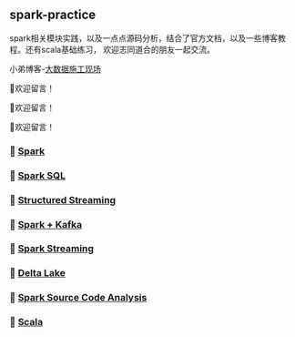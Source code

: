 ## spark-practice

spark相关模块实践，以及一点点源码分析，结合了官方文档，以及一些博客教程。还有scala基础练习，
欢迎志同道合的朋友一起交流。

小弟博客-[大数据施工现场](http://blog.sev7e0.site/) 

:yellow_heart:欢迎留言！

:yellow_heart:欢迎留言！

:yellow_heart:欢迎留言！


### :apple: [Spark][spark]

### :grapes: [Spark SQL][sql]

### :peach: [Structured Streaming][structure]

### :banana: [Spark + Kafka][kafka]

### :lemon: [Spark Streaming][streaming]

### :pear: [Delta Lake][delta lake]

### :watermelon: [Spark Source Code Analysis][source]

### :tangerine: [Scala][scala]



[spark]:https://github.com/sev7e0/spark-practice/tree/master/src/main/scala/com/sev7e0/spark/core
[sql]:https://github.com/sev7e0/spark-practice/tree/master/src/main/scala/com/sev7e0/spark/sql
[structure]:https://github.com/sev7e0/spark-practice/tree/master/src/main/scala/com/sev7e0/spark/structured_streaming
[kafka]:https://github.com/sev7e0/spark-practice/tree/master/src/main/scala/com/sev7e0/spark/kafka
[streaming]:https://github.com/sev7e0/spark-practice/tree/master/src/main/scala/com/sev7e0/spark/spark_streaming
[source]:https://github.com/sev7e0/spark-practice/tree/master/src/main/resources
[delta lake]:https://github.com/sev7e0/spark-practice/tree/master/src/main/scala/com/sev7e0/spark/delta
[scala]:https://github.com/sev7e0/spark-practice/tree/master/src/main/scala/com/sev7e0/spark/scala